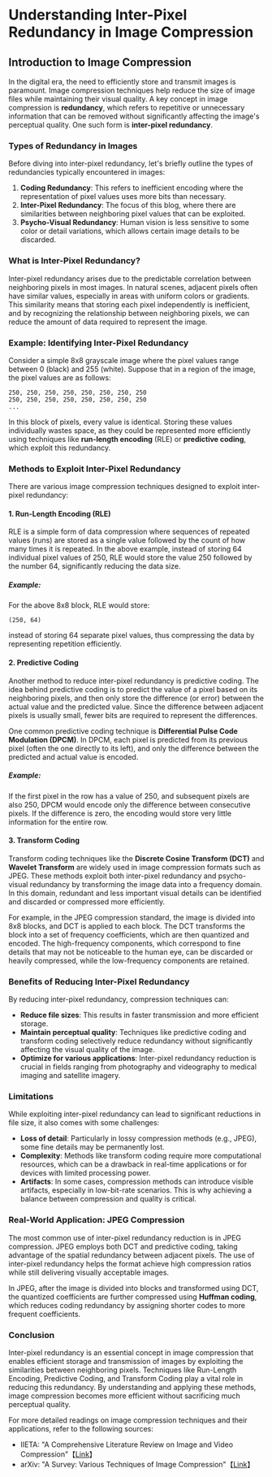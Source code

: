 # Understanding Inter-Pixel Redundancy in Image Compression

## Introduction to Image Compression
In the digital era, the need to efficiently store and transmit images is paramount. Image compression techniques help reduce the size of image files while maintaining their visual quality. A key concept in image compression is **redundancy**, which refers to repetitive or unnecessary information that can be removed without significantly affecting the image's perceptual quality. One such form is **inter-pixel redundancy**. 

### Types of Redundancy in Images
Before diving into inter-pixel redundancy, let's briefly outline the types of redundancies typically encountered in images:
1. **Coding Redundancy**: This refers to inefficient encoding where the representation of pixel values uses more bits than necessary.
2. **Inter-Pixel Redundancy**: The focus of this blog, where there are similarities between neighboring pixel values that can be exploited.
3. **Psycho-Visual Redundancy**: Human vision is less sensitive to some color or detail variations, which allows certain image details to be discarded.

### What is Inter-Pixel Redundancy?
Inter-pixel redundancy arises due to the predictable correlation between neighboring pixels in most images. In natural scenes, adjacent pixels often have similar values, especially in areas with uniform colors or gradients. This similarity means that storing each pixel independently is inefficient, and by recognizing the relationship between neighboring pixels, we can reduce the amount of data required to represent the image.

### Example: Identifying Inter-Pixel Redundancy
Consider a simple 8x8 grayscale image where the pixel values range between 0 (black) and 255 (white). Suppose that in a region of the image, the pixel values are as follows:
```
250, 250, 250, 250, 250, 250, 250, 250
250, 250, 250, 250, 250, 250, 250, 250
...
```
In this block of pixels, every value is identical. Storing these values individually wastes space, as they could be represented more efficiently using techniques like **run-length encoding** (RLE) or **predictive coding**, which exploit this redundancy.

### Methods to Exploit Inter-Pixel Redundancy
There are various image compression techniques designed to exploit inter-pixel redundancy:

#### 1. **Run-Length Encoding (RLE)**
RLE is a simple form of data compression where sequences of repeated values (runs) are stored as a single value followed by the count of how many times it is repeated. In the above example, instead of storing 64 individual pixel values of 250, RLE would store the value 250 followed by the number 64, significantly reducing the data size.

##### Example:
For the above 8x8 block, RLE would store:
```
(250, 64)
```
instead of storing 64 separate pixel values, thus compressing the data by representing repetition efficiently.

#### 2. **Predictive Coding**
Another method to reduce inter-pixel redundancy is predictive coding. The idea behind predictive coding is to predict the value of a pixel based on its neighboring pixels, and then only store the difference (or error) between the actual value and the predicted value. Since the difference between adjacent pixels is usually small, fewer bits are required to represent the differences.

One common predictive coding technique is **Differential Pulse Code Modulation (DPCM)**. In DPCM, each pixel is predicted from its previous pixel (often the one directly to its left), and only the difference between the predicted and actual value is encoded.

##### Example:
If the first pixel in the row has a value of 250, and subsequent pixels are also 250, DPCM would encode only the difference between consecutive pixels. If the difference is zero, the encoding would store very little information for the entire row.

#### 3. **Transform Coding**
Transform coding techniques like the **Discrete Cosine Transform (DCT)** and **Wavelet Transform** are widely used in image compression formats such as JPEG. These methods exploit both inter-pixel redundancy and psycho-visual redundancy by transforming the image data into a frequency domain. In this domain, redundant and less important visual details can be identified and discarded or compressed more efficiently.

For example, in the JPEG compression standard, the image is divided into 8x8 blocks, and DCT is applied to each block. The DCT transforms the block into a set of frequency coefficients, which are then quantized and encoded. The high-frequency components, which correspond to fine details that may not be noticeable to the human eye, can be discarded or heavily compressed, while the low-frequency components are retained.

### Benefits of Reducing Inter-Pixel Redundancy
By reducing inter-pixel redundancy, compression techniques can:
- **Reduce file sizes**: This results in faster transmission and more efficient storage.
- **Maintain perceptual quality**: Techniques like predictive coding and transform coding selectively reduce redundancy without significantly affecting the visual quality of the image.
- **Optimize for various applications**: Inter-pixel redundancy reduction is crucial in fields ranging from photography and videography to medical imaging and satellite imagery.

### Limitations
While exploiting inter-pixel redundancy can lead to significant reductions in file size, it also comes with some challenges:
- **Loss of detail**: Particularly in lossy compression methods (e.g., JPEG), some fine details may be permanently lost.
- **Complexity**: Methods like transform coding require more computational resources, which can be a drawback in real-time applications or for devices with limited processing power.
- **Artifacts**: In some cases, compression methods can introduce visible artifacts, especially in low-bit-rate scenarios. This is why achieving a balance between compression and quality is critical.

### Real-World Application: JPEG Compression
The most common use of inter-pixel redundancy reduction is in JPEG compression. JPEG employs both DCT and predictive coding, taking advantage of the spatial redundancy between adjacent pixels. The use of inter-pixel redundancy helps the format achieve high compression ratios while still delivering visually acceptable images.

In JPEG, after the image is divided into blocks and transformed using DCT, the quantized coefficients are further compressed using **Huffman coding**, which reduces coding redundancy by assigning shorter codes to more frequent coefficients.

### Conclusion
Inter-pixel redundancy is an essential concept in image compression that enables efficient storage and transmission of images by exploiting the similarities between neighboring pixels. Techniques like Run-Length Encoding, Predictive Coding, and Transform Coding play a vital role in reducing this redundancy. By understanding and applying these methods, image compression becomes more efficient without sacrificing much perceptual quality.

For more detailed readings on image compression techniques and their applications, refer to the following sources:
- IIETA: "A Comprehensive Literature Review on Image and Video Compression"【[Link](https://iieta.org/journals/isi/paper/10.18280/isi.290307)】
- arXiv: "A Survey: Various Techniques of Image Compression"【[Link](https://arxiv.org/abs/1311.6877)】
